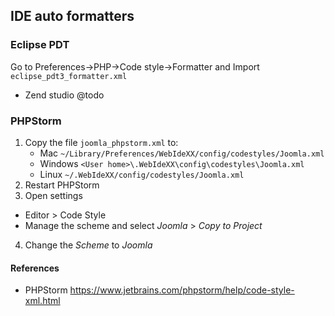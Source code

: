 ## IDE auto formatters

### Eclipse PDT
Go to Preferences->PHP->Code style->Formatter and Import ```eclipse_pdt3_formatter.xml```
* Zend studio
@todo

### PHPStorm 
1. Copy the file ```joomla_phpstorm.xml``` to:
 	- Mac ```~/Library/Preferences/WebIdeXX/config/codestyles/Joomla.xml```
 	- Windows ```<User home>\.WebIdeXX\config\codestyles\Joomla.xml```
 	- Linux ```~/.WebIdeXX/config/codestyles/Joomla.xml```
2. Restart PHPStorm
3. Open settings
  - Editor > Code Style
  - Manage the scheme and select *Joomla* > *Copy to Project*
4. Change the *Scheme* to *Joomla*

#### References
* PHPStorm https://www.jetbrains.com/phpstorm/help/code-style-xml.html
